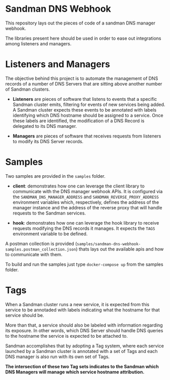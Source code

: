 # Sandman DNS Webhook
This repository lays out the pieces of code of a sandman DNS manager webhook.

The libraries present here should be used in order to ease out integrations among listeners and managers.

# Listeners and Managers

The objective behind this project is to automate the management of DNS records of a number of DNS Servers that are sitting above another number of Sandman clusters.

- **Listeners** are pieces of software that listens to events that a specific Sandman cluster emits, filtering for events of new services being added. A Sandman cluster expects these events to be annotated with labels identifying which DNS hostname should be assigned to a service. Once these labels are identified, the modification of a DNS Record is delegated to its DNS manager.

- **Managers** are pieces of software that receives requests from listeners to modify its DNS Server records. 

# Samples
Two samples are provided in the `samples` folder.

- **client**: demonstrates how one can leverage the client library to communicate with the DNS manager webhook APIs. It is configured via the `SANDMAN_DNS_MANAGER_ADDRESS` and `SANDMAN_REVERSE_PROXY_ADDRESS` environment variables which, respectively, defines the address of the manager instance and the address of the reverse proxy that will handle requests to the Sandman services.

- **hook**: demonstrates how one can leverage the hook library to receive requests modifying the DNS records it manages. It expects the `TAGS` environment variable to be defined.

A postman collection is provided (`samples/sandman-dns-webhook-samples.postman_collection.json`) thats lays out the available apis and how to communicate with them.

To build and run the samples just type `docker-compose up` from the samples folder.

# Tags

When a Sandman cluster runs a new service, it is expected from this service to be annotaded with labels indicating what the hostname for that service should be.

More than that, a service should also be labeled with information regarding its exposure. In other words, which DNS Server should handle DNS queries to the hostname the service is expected to be attached to.

Sandman accomplishes that by adopting a Tag system, where each service launched by a Sandman cluster is annotated with a set of Tags and each DNS manager is also run with its own set of Tags.

**The intersection of these two Tag sets indicates to the Sandman which DNS Managers will manage which service hostname attribution.**